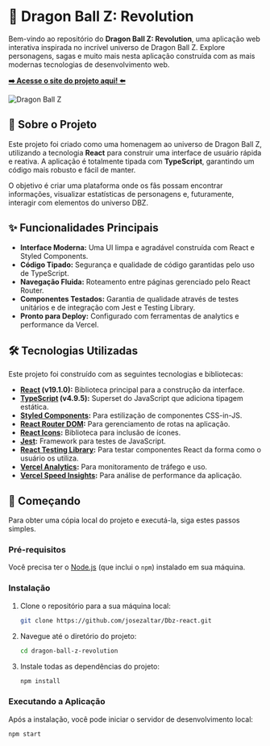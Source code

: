 # 🐉 Dragon Ball Z: Revolution

Bem-vindo ao repositório do **Dragon Ball Z: Revolution**, uma aplicação web interativa inspirada no incrível universo de Dragon Ball Z. Explore personagens, sagas e muito mais nesta aplicação construída com as mais modernas tecnologias de desenvolvimento web.

**[➡️ Acesse o site do projeto aqui! ⬅️](https://dbz-revolution.vercel.app/)**

![Dragon Ball Z](https://media2.giphy.com/media/v1.Y2lkPTc5MGI3NjExMWtncWRiYWlzZzdtZnUwOWdyZmNsaGlnNGFienduM3Y0dGtsMmd1cyZlcD12MV9pbnRlcm5hbF9naWZfYnlfaWQmY3Q9Zw/cb9aF9tDyiRkYbz3BX/giphy.gif)

## 📖 Sobre o Projeto

Este projeto foi criado como uma homenagem ao universo de Dragon Ball Z, utilizando a tecnologia **React** para construir uma interface de usuário rápida e reativa. A aplicação é totalmente tipada com **TypeScript**, garantindo um código mais robusto e fácil de manter.

O objetivo é criar uma plataforma onde os fãs possam encontrar informações, visualizar estatísticas de personagens e, futuramente, interagir com elementos do universo DBZ.

## ✨ Funcionalidades Principais

* **Interface Moderna:** Uma UI limpa e agradável construída com React e Styled Components.
* **Código Tipado:** Segurança e qualidade de código garantidas pelo uso de TypeScript.
* **Navegação Fluida:** Roteamento entre páginas gerenciado pelo React Router.
* **Componentes Testados:** Garantia de qualidade através de testes unitários e de integração com Jest e Testing Library.
* **Pronto para Deploy:** Configurado com ferramentas de analytics e performance da Vercel.

## 🛠️ Tecnologias Utilizadas

Este projeto foi construído com as seguintes tecnologias e bibliotecas:

* **[React](https://reactjs.org/) (v19.1.0):** Biblioteca principal para a construção da interface.
* **[TypeScript](https://www.typescriptlang.org/) (v4.9.5):** Superset do JavaScript que adiciona tipagem estática.
* **[Styled Components](https://styled-components.com/):** Para estilização de componentes CSS-in-JS.
* **[React Router DOM](https://reactrouter.com/):** Para gerenciamento de rotas na aplicação.
* **[React Icons](https://react-icons.github.io/react-icons/):** Biblioteca para inclusão de ícones.
* **[Jest](https://jestjs.io/):** Framework para testes de JavaScript.
* **[React Testing Library](https://testing-library.com/):** Para testar componentes React da forma como o usuário os utiliza.
* **[Vercel Analytics](https://vercel.com/analytics):** Para monitoramento de tráfego e uso.
* **[Vercel Speed Insights](https://vercel.com/speed-insights):** Para análise de performance da aplicação.

## 🚀 Começando

Para obter uma cópia local do projeto e executá-la, siga estes passos simples.

### Pré-requisitos

Você precisa ter o [Node.js](https://nodejs.org/en/) (que inclui o `npm`) instalado em sua máquina.

### Instalação

1.  Clone o repositório para a sua máquina local:
    ```sh
    git clone https://github.com/josezaltar/Dbz-react.git
    ```
2.  Navegue até o diretório do projeto:
    ```sh
    cd dragon-ball-z-revolution
    ```
3.  Instale todas as dependências do projeto:
    ```sh
    npm install
    ```

### Executando a Aplicação

Após a instalação, você pode iniciar o servidor de desenvolvimento local:

```sh
npm start

